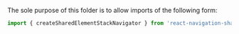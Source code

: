 The sole purpose of this folder is to allow imports of the following form:

```ts
import { createSharedElementStackNavigator } from 'react-navigation-shared-element/stack';
```
